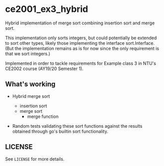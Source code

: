 # ce2001_ex3_hybrid

Hybrid implementation of merge sort combining insertion sort and merge sort.

This implementation only sorts integers, but could potentially be extended to sort other types,
likely those implementing the interface sort.Interface. (But the implementation remains as is for now
since the only requirement is that we sort integers.)

Implemented in order to tackle requirements for Example class 3 in NTU's CE2002 course (AY19/20 Semester 1).

## What's working

- Hybrid merge sort 
    - insertion sort
    - merge sort
        - merge function
        
- Random tests validating these sort functions against the results obtained through go's builtin
  sort functionality.
  
## LICENSE

See `LICENSE` for more details.

